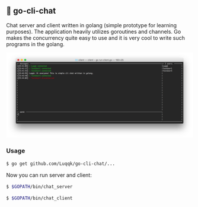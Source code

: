 ## 💬 go-cli-chat

Chat server and client written in golang (simple prototype for learning purposes). The application heavily utilizes goroutines and channels. Go makes the concurrency quite easy to use and it is very cool to write such programs in the golang.

![chat-client](assets/chat.png)

### Usage

```bash
$ go get github.com/Luqqk/go-cli-chat/...
```

Now you can run server and client:

```bash
$ $GOPATH/bin/chat_server
```

```bash
$ $GOPATH/bin/chat_client
```
